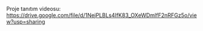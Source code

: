 Proje tanıtım videosu: https://drive.google.com/file/d/1NejPLBLs4IfK83_OXeWDmlfF2nRFGz5o/view?usp=sharing
